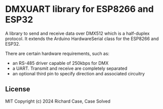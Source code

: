 # DMXUART library for ESP8266 and ESP32

A library to send and receive data over DMX512 which is a half-duplex protocol.
It extends the Arduino HardwareSerial class for the ESP8266 and ESP32.

There are certain hardware requirements, such as:
 - an RS-485 driver capable of 250kbps for DMX
 - a UART. Transmit and receive are completely separated
 - an optional third pin to specify direction and associated circuitry

## License

MIT
Copyright (c) 2024 Richard Case, Case Solved
